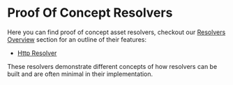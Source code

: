 # Proof Of Concept Resolvers
Here you can find proof of concept asset resolvers, checkout our [Resolvers Overview](../resolvers/overview.md) section for an outline of their features:
- [Http Resolver](./HttpResolver/overview.md)

These resolvers demonstrate different concepts of how resolvers can be built and are often minimal in their implementation.